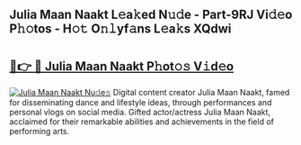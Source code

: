 ## Julia Maan Naakt L𝚎a𝚔ed N𝚞𝚍e - Part-9RJ Vi𝚍𝚎o P𝚑𝚘tos - H𝚘𝚝 O𝚗𝚕yf𝚊ns L𝚎a𝚔s XQdwi

# <h2><a href="http://kfem5c.oniu.top/?m=Julia+Maan+Naakt">🔗👉 🔴 Julia Maan Naakt P𝚑ot𝚘𝚜 V𝚒d𝚎o</a></h2>

[![Julia Maan Naakt Nu𝚍e𝚜](https://i.imgur.com/0qMVB7G.gif)](http://kfem5c.oniu.top/?m=Julia+Maan+Naakt)
Digital content creator Julia Maan Naakt, famed for disseminating dance and lifestyle ideas, through performances and personal vlogs on social media. Gifted actor/actress Julia Maan Naakt, acclaimed for their remarkable abilities and achievements in the field of performing arts.  
